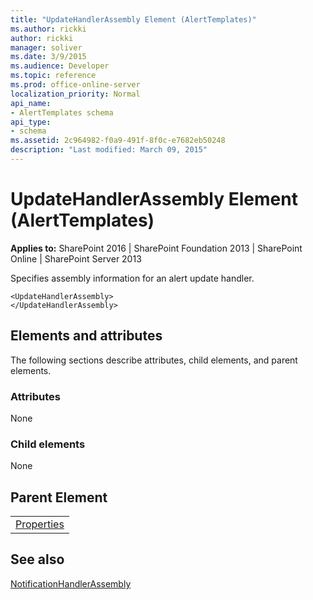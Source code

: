 ```yaml
---
title: "UpdateHandlerAssembly Element (AlertTemplates)"
ms.author: rickki
author: rickki
manager: soliver
ms.date: 3/9/2015
ms.audience: Developer
ms.topic: reference
ms.prod: office-online-server
localization_priority: Normal
api_name:
- AlertTemplates schema
api_type:
- schema
ms.assetid: 2c964982-f0a9-491f-8f0c-e7682eb50248
description: "Last modified: March 09, 2015"
---
```


# UpdateHandlerAssembly Element (AlertTemplates)

 
  
 **Applies to:** SharePoint 2016 | SharePoint Foundation 2013 | SharePoint Online | SharePoint Server 2013
  
Specifies assembly information for an alert update handler.
  
```
<UpdateHandlerAssembly>
</UpdateHandlerAssembly>
```

## Elements and attributes

The following sections describe attributes, child elements, and parent elements.

### Attributes

None
  
### Child elements

None
  
## Parent Element

||
|:-----|
|[Properties](properties-element-alerttemplates.md)|
   
## See also



[NotificationHandlerAssembly](notificationhandlerassembly-element-alert-templates.md)


